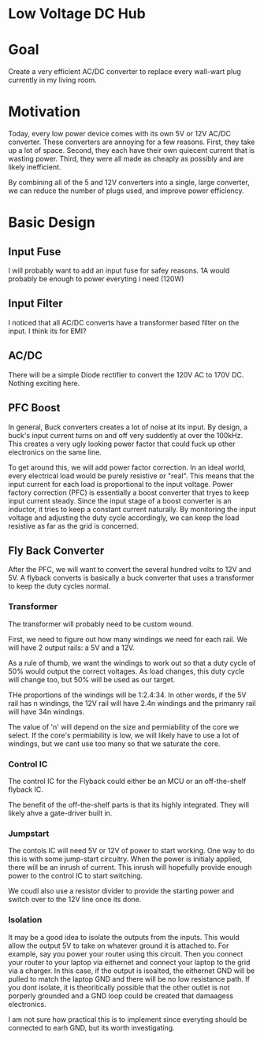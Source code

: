 Low Voltage DC Hub
==================


# Goal
Create a very efficient AC/DC converter to replace every wall-wart plug currently in my living room.

# Motivation
Today, every low power device comes with its own 5V or 12V AC/DC converter.  These converters are annoying for a few reasons.  First, they take up a lot of space.  Second, they each have their own quiecent current that is wasting power.  Third, they were all made as cheaply as possibly and are likely inefficient. 

By combining all of the 5 and 12V converters into a single, large converter, we can reduce the number of plugs used, and improve power efficiency.  

# Basic Design

## Input Fuse
I will probably want to add an input fuse for safey reasons.  1A would probably be enough to power everyting i need (120W)

## Input Filter
I noticed that all AC/DC converts have a transformer based filter on the input.  I think its for EMI?

## AC/DC
There will be a simple Diode rectifier to convert the 120V AC to 170V DC.  Nothing exciting here.

## PFC Boost
In general, Buck converters creates a lot of noise at its input.  By design, a buck's input current turns on and off very suddently at over the 100kHz.  This creates a very ugly looking power factor that could fuck up other electronics on the same line.

To get around this, we will add power factor correction.  In an ideal world, every electrical load would be purely resistive or "real".  This means that the input current for each load is proportional to the input voltage.  Power factory correction (PFC) is essentially a boost converter that tryes to keep input current steady.  Since the input stage of a boost converter is an inductor, it tries to keep a constant current naturally.  By monitoring the input voltage and adjusting the duty cycle accordingly, we can keep the load resistive as far as the grid is concerned.  

## Fly Back Converter
After the PFC, we will want to convert the several hundred volts to 12V and 5V.  A flyback converts is basically a buck converter that uses a transformer to keep the duty cycles normal.

### Transformer
The transformer will probably need to be custom wound.

First, we need to figure out how many windings we need for each rail.  We will have 2 output rails: a 5V and a 12V.

As a rule of thumb, we want the windings to work out so that a duty cycle of 50% would output the correct voltages.  As load changes, this duty cycle will change too, but 50% will be used as our target.

THe proportions of the windings will be 1:2.4:34.  In other words, if the 5V rail has n windings, the 12V rail will have 2.4n windings and the primanry rail will have 34n windings.  

The value of 'n' will depend on the size and permiability of the core we select.  If the core's permiability is low, we will likely have to use a lot of windings, but we cant use too many so that we saturate the core.  


### Control IC
The control IC for the Flyback could either be an MCU or an off-the-shelf flyback IC.

The benefit of the off-the-shelf parts is that its highly integrated.  They will likely ahve a gate-driver built in.  

### Jumpstart
The contols IC will need 5V or  12V of power to start working.  One way to do this is with some jump-start circuitry.  When the power is initialy applied, there will be an inrush of current.  This inrush will hopefully provide enough power to the control IC to start switching.    

We coudl also use a resistor divider to provide the starting power and switch over to the 12V line once its done.  

### Isolation
It may be a good idea to isolate the outputs from the inputs.  This would allow the output 5V to take on whatever ground it is attached to.  For example, say you power your router using this circuit.  Then you connect your router to your laptop via eithernet and connect your laptop to the grid via a charger.   In this case, if the output is isoalted, the eithernet GND will be pulled to match the laptop GND and there will be no low resistance path.  If you dont isolate, it is theoritically possible that the other outlet is not porperly grounded and a GND loop could be created that damaagess electronics. 

I am not sure how practical this is to implement since everyting should be connected to earh GND, but its worth investigating.  

   
